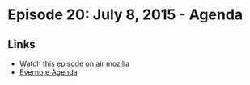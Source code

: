 # Episode 20: July 8, 2015 - Agenda

## Links
* [Watch this episode on air mozilla](https://air.mozilla.org/the-joy-of-coding-mconley-livehacks-on-firefox-episode-20/)
* [Evernote Agenda](https://www.evernote.com/l/AbJnF2E9yKdIvbPRZ6i9_6YbT2iGCLIik6c)
